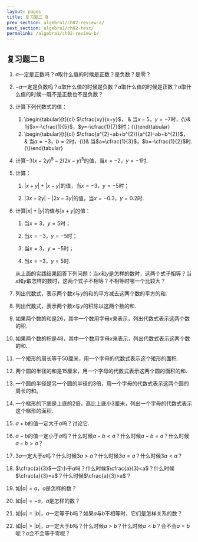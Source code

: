 ```yaml
---
layout: pages
title: 复习题二 B
prev_section: algebra1/ch02-review-a/
next_section: algebra1/ch02-test/
permalink: /algebra1/ch02-review-b/
---
```


复习题二 B
----

1.  $a$一定是正数吗？$a$取什么值的时候是正数？是负数？是零？

2.  $-a$一定是负数吗？$a$取什么值的时候是负数？$a$取什么值的时候是正数？$a$取什么值的时候一既不是正数也不是负数？

3.  计算下列代数式的值：

    1.  \begin{tabular}[t]{cl}
        $\cfrac{xy}{x+y}$， & 当$x-5$，$y=-7$时，{\\}& 当$x=-\cfrac{1}{5}$，$y=-\cfrac{1}{7}$时；{\\}\end{tabular}
    2.  \begin{tabular}[t]{cl}
        $\cfrac{a^{2}+ab+b^{2}}{a^{2}-ab+b^{2}}$， & 当$a=-3$，$b=2$时，{\\}& 当$a=\cfrac{1}{3}$，$b=-\cfrac{1}{2}$时.{\\}\end{tabular}

4.  计算$-3(x-2y)^{5}-2(2x-y)^{5}$的值，当$x=-2$，$y=-1$时.

5.  计算：

    1.  $|x+y|+|x-y|$的值，当$x=-3$，$y=-5$时；

    2.  $|3x-2y|-|2x-3y|$的值，当$x=-0.3$，$y=0.2$时.

6.  计算$|x|+|y|$的值与$|x+y|$的值：

    1.  当$x=3$，$y=5$时；

    2.  当$x=-3$，$y=-5$时；

    3.  当$x=3$，$y=-5$时；

    4.  当$x=-3$，$y=5$时.

    从上面的实践结果回答下列问题：当$x$和$y$是怎样的数时，这两个式子相等？当$x$和$y$取怎样的数时，这两个式子不相等？不相等时哪一个比较大？

7.  列出代数式，表示两个数$x$与$y$的和的平方减去这两个数的平方的和.

8.  列出代数式，表示两个数$x$与$y$的积除以这两个数的和.

9.  如果两个数的和是$26$，其中一个数用字母$x$来表示，列出代数式表示这两个数的积.

10. 如果两个数的积是$48$，其中一个数用字母$x$来表示，列出代数式表示这两个数的和.

11. 一个矩形的周长等于$50$厘米，用一个字母的代数式表示这个矩形的面积.

12. 两个圆的半径的和是$15$厘米，用一个字母的代数式表示这两个圆的面积的和.

13. 一个圆的半径是另一个圆的半径的$3$倍，用一个字母的代数式表示这两个圆的周长的和。

14. 一个梯形的下底是上底的$2$倍，高比上底小$3$厘米，列出一个字母的代数式表示这个梯形的面积.

15. $a+b$的值一定大于$a$吗？讨论它.

16. $a-b$的值一定小于$a$吗？什么时候$a-b<a$？什么时候$a-b=a$？什么时候$a-b>a$？

17. $3a$一定大于$a$吗？什么时候$3a>a$？什么时候$3a=a$？什么时候$3a<a$？

18. $\cfrac{a}{3}$一定小于$a$吗？什么时候$\cfrac{a}{3}<a$？什么时候$\cfrac{a}{3}=a$？什么时候$\cfrac{a}{3}>a$？

19. 如$|a|=a$，$a$是怎样的数？

20. 如$|a|=-a$，$a$是怎样的数？

21. 如$|a|=|b|$，$a$一定等于b吗？如果$a$与$b$不相等时，它们是怎样关系的数？

22. 如$|a|>|b|$，$a$一定大于$b$吗？什么时候$a>b$？什么时候$a<b$？会不会$a=b$呢？$a$会不会等于零呢？

